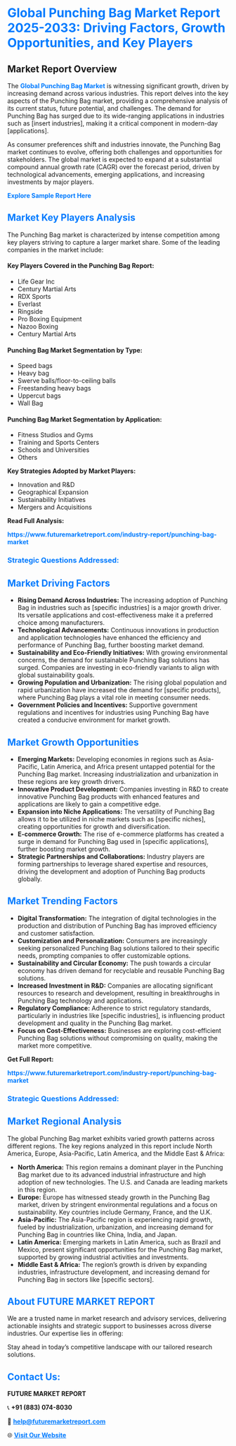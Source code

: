 <h1 style="color: #007BFF;">Global Punching Bag Market Report 2025-2033: Driving Factors, Growth Opportunities, and Key Players</h1>

<section id="overview">
<h2>Market Report Overview</h2>
<p>The <a href="https://www.futuremarketreport.com/industry-report/punching-bag-market" style="color: #007BFF; text-decoration: none;"><strong>Global Punching Bag Market</strong></a> is witnessing significant growth, driven by increasing demand across various industries. This report delves into the key aspects of the Punching Bag market, providing a comprehensive analysis of its current status, future potential, and challenges. The demand for Punching Bag has surged due to its wide-ranging applications in industries such as [insert industries], making it a critical component in modern-day [applications].</p>
<p>As consumer preferences shift and industries innovate, the Punching Bag market continues to evolve, offering both challenges and opportunities for stakeholders. The global market is expected to expand at a substantial compound annual growth rate (CAGR) over the forecast period, driven by technological advancements, emerging applications, and increasing investments by major players.</p>
</section>

<section id="overview">
<p><a href="https://www.futuremarketreport.com/request-sample/reportId=104881" style="color: #007BFF; text-decoration: none;"><strong>Explore Sample Report Here</strong></a></p>
</section>

<section id="key-players">
<h2 style="color: #007BFF;">Market Key Players Analysis</h2>
<p>The Punching Bag market is characterized by intense competition among key players striving to capture a larger market share. Some of the leading companies in the market include:</p>
<h4>Key Players Covered in the Punching Bag Report:</h4>
<ul><li>Life Gear Inc</li><li>Century Martial Arts</li><li>RDX Sports</li><li>Everlast</li><li>Ringside</li><li>Pro Boxing Equipment</li><li>Nazoo Boxing</li><li>Century Martial Arts</li></ul>
<h4>Punching Bag Market Segmentation by Type:</h4>
<ul><li>Speed bags</li><li>Heavy bag</li><li>Swerve balls/floor-to-ceiling balls</li><li>Freestanding heavy bags</li><li>Uppercut bags</li><li>Wall Bag</li></ul>

<h4>Punching Bag Market Segmentation by Application:</h4>
<ul><li>Fitness Studios and Gyms</li><li>Training and Sports Centers</li><li>Schools and Universities</li><li>Others</li></ul>
<p><strong>Key Strategies Adopted by Market Players:</strong></p>
<ul>
<li>Innovation and R&D</li>
<li>Geographical Expansion</li>
<li>Sustainability Initiatives</li>
<li>Mergers and Acquisitions</li>
</ul>
</section>

<section>
<p><strong>Read Full Analysis: </strong></p><a href="https://www.futuremarketreport.com/industry-report/punching-bag-market" style="color: #007BFF; text-decoration: none;"><strong>https://www.futuremarketreport.com/industry-report/punching-bag-market</strong></a>
<h3 style="color: #007BFF;">Strategic Questions Addressed:</h3>
</section>

<section id="driving-factors">
<h2 style="color: #007BFF;">Market Driving Factors</h2>
<ul>
<li><strong>Rising Demand Across Industries:</strong> The increasing adoption of Punching Bag in industries such as [specific industries] is a major growth driver. Its versatile applications and cost-effectiveness make it a preferred choice among manufacturers.</li>
<li><strong>Technological Advancements:</strong> Continuous innovations in production and application technologies have enhanced the efficiency and performance of Punching Bag, further boosting market demand.</li>
<li><strong>Sustainability and Eco-Friendly Initiatives:</strong> With growing environmental concerns, the demand for sustainable Punching Bag solutions has surged. Companies are investing in eco-friendly variants to align with global sustainability goals.</li>
<li><strong>Growing Population and Urbanization:</strong> The rising global population and rapid urbanization have increased the demand for [specific products], where Punching Bag plays a vital role in meeting consumer needs.</li>
<li><strong>Government Policies and Incentives:</strong> Supportive government regulations and incentives for industries using Punching Bag have created a conducive environment for market growth.</li>
</ul>
</section>

<section id="growth-opportunities">
<h2 style="color: #007BFF;">Market Growth Opportunities</h2>
<ul>
<li><strong>Emerging Markets:</strong> Developing economies in regions such as Asia-Pacific, Latin America, and Africa present untapped potential for the Punching Bag market. Increasing industrialization and urbanization in these regions are key growth drivers.</li>
<li><strong>Innovative Product Development:</strong> Companies investing in R&D to create innovative Punching Bag products with enhanced features and applications are likely to gain a competitive edge.</li>
<li><strong>Expansion into Niche Applications:</strong> The versatility of Punching Bag allows it to be utilized in niche markets such as [specific niches], creating opportunities for growth and diversification.</li>
<li><strong>E-commerce Growth:</strong> The rise of e-commerce platforms has created a surge in demand for Punching Bag used in [specific applications], further boosting market growth.</li>
<li><strong>Strategic Partnerships and Collaborations:</strong> Industry players are forming partnerships to leverage shared expertise and resources, driving the development and adoption of Punching Bag products globally.</li>
</ul>
</section>

<section id="trending-factors">
<h2 style="color: #007BFF;">Market Trending Factors</h2>
<ul>
<li><strong>Digital Transformation:</strong> The integration of digital technologies in the production and distribution of Punching Bag has improved efficiency and customer satisfaction.</li>
<li><strong>Customization and Personalization:</strong> Consumers are increasingly seeking personalized Punching Bag solutions tailored to their specific needs, prompting companies to offer customizable options.</li>
<li><strong>Sustainability and Circular Economy:</strong> The push towards a circular economy has driven demand for recyclable and reusable Punching Bag solutions.</li>
<li><strong>Increased Investment in R&D:</strong> Companies are allocating significant resources to research and development, resulting in breakthroughs in Punching Bag technology and applications.</li>
<li><strong>Regulatory Compliance:</strong> Adherence to strict regulatory standards, particularly in industries like [specific industries], is influencing product development and quality in the Punching Bag market.</li>
<li><strong>Focus on Cost-Effectiveness:</strong> Businesses are exploring cost-efficient Punching Bag solutions without compromising on quality, making the market more competitive.</li>
</ul>
</section>

<section>
<p><strong>Get Full Report: </strong></p><a href="https://www.futuremarketreport.com/industry-report/punching-bag-market" style="color: #007BFF; text-decoration: none;"><strong>https://www.futuremarketreport.com/industry-report/punching-bag-market</strong></a>
<h3 style="color: #007BFF;">Strategic Questions Addressed:</h3>
</section>


<section id="regional-analysis">
<h2 style="color: #007BFF;">Market Regional Analysis</h2>
<p>The global Punching Bag market exhibits varied growth patterns across different regions. The key regions analyzed in this report include North America, Europe, Asia-Pacific, Latin America, and the Middle East & Africa:</p>
<ul>
<li><strong>North America:</strong> This region remains a dominant player in the Punching Bag market due to its advanced industrial infrastructure and high adoption of new technologies. The U.S. and Canada are leading markets in this region.</li>
<li><strong>Europe:</strong> Europe has witnessed steady growth in the Punching Bag market, driven by stringent environmental regulations and a focus on sustainability. Key countries include Germany, France, and the U.K.</li>
<li><strong>Asia-Pacific:</strong> The Asia-Pacific region is experiencing rapid growth, fueled by industrialization, urbanization, and increasing demand for Punching Bag in countries like China, India, and Japan.</li>
<li><strong>Latin America:</strong> Emerging markets in Latin America, such as Brazil and Mexico, present significant opportunities for the Punching Bag market, supported by growing industrial activities and investments.</li>
<li><strong>Middle East & Africa:</strong> The region’s growth is driven by expanding industries, infrastructure development, and increasing demand for Punching Bag in sectors like [specific sectors].</li>
</ul>
</section>

<footer>
<h2 style="color: #007BFF;">About FUTURE MARKET REPORT</h2>
<p>We are a trusted name in market research and advisory services, delivering actionable insights and strategic support to businesses across diverse industries. Our expertise lies in offering:</p>

<p>Stay ahead in today’s competitive landscape with our tailored research solutions.</p>

<h2 style="color: #007BFF;">Contact Us:</h2>
<p><strong>FUTURE MARKET REPORT</strong></p>
<p>📞 <strong>+91 (883) 074-8030</strong></p>
<p>📧 <strong><a href="mailto:help@futuremarketreport.com" style="color: #007BFF;">help@futuremarketreport.com</a></strong></p>
<p>🌐 <strong><a href="https://www.futuremarketreport.com/" style="color: #007BFF;">Visit Our Website</a></strong></p>
</footer>